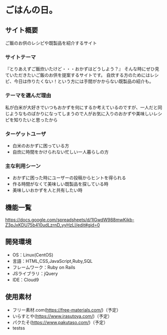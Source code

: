 # ごはんの日。

## サイト概要
ご飯のお供のレシピや既製品を紹介するサイト

### サイトテーマ
『とりあえずご飯炊いたけど・・・おかずはどうしよう？』
そんな時にぜひ見ていただきたいご飯のお供を提案するサイトです。
自炊する方のためにはレシピ、今日は作りたくない！という方には手間がかからない既製品の紹介も。

### テーマを選んだ理由
私が白米が大好きでいつもおかずを何にするか考えているのですが、一人だと同じようなものばかりになってしまうので人がお気に入りのおかずや美味しいレシピを知りたいと思ったから

### ターゲットユーザ
- 白米のおかずに困っている方
- 自炊に時間をかけられない忙しい一人暮らしの方

### 主な利用シーン
- おかずに困った時にユーザーの投稿からヒントを得られる
- 作る時間がなくて美味しい既製品を探している時
- 美味しいおかずを人と共有したい時

## 機能一覧
https://docs.google.com/spreadsheets/d/1lGwdW988mwKikb-Z3pJxKDU75b410udLzrnD_yyHzLI/edit#gid=0

## 開発環境
- OS：Linux(CentOS)
- 言語：HTML,CSS,JavaScript,Ruby,SQL
- フレームワーク：Ruby on Rails
- JSライブラリ：jQuery
- IDE：Cloud9

## 使用素材
- フリー素材.com(https://free-materials.com/)（予定）
- いらすとや(https://www.irasutoya.com/)（予定）
- パクたそ(https://www.pakutaso.com/)（予定）
- testss